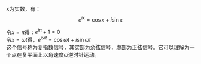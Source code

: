 x为实数，有：  
$$
e^{ix} = \cos x + i\sin x
$$

令$x = \pi$得：$e^{i\pi} + 1 = 0$  
令$x = \omega t$得，$e^{i\omega t} = \cos \omega t + i\sin\omega t$  
这个信号称为复指数信号，其实部为余弦信号，虚部为正弦信号。它可以理解为一个点在复平面上以角速度$\omega$逆时针运动。  
